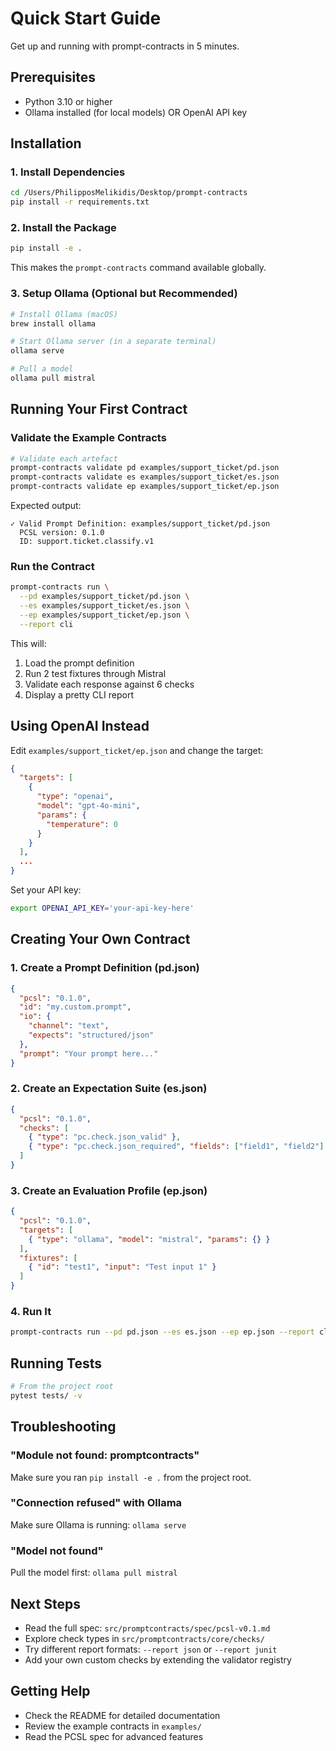 # Quick Start Guide

Get up and running with prompt-contracts in 5 minutes.

## Prerequisites

- Python 3.10 or higher
- Ollama installed (for local models) OR OpenAI API key

## Installation

### 1. Install Dependencies

```bash
cd /Users/PhilipposMelikidis/Desktop/prompt-contracts
pip install -r requirements.txt
```

### 2. Install the Package

```bash
pip install -e .
```

This makes the `prompt-contracts` command available globally.

### 3. Setup Ollama (Optional but Recommended)

```bash
# Install Ollama (macOS)
brew install ollama

# Start Ollama server (in a separate terminal)
ollama serve

# Pull a model
ollama pull mistral
```

## Running Your First Contract

### Validate the Example Contracts

```bash
# Validate each artefact
prompt-contracts validate pd examples/support_ticket/pd.json
prompt-contracts validate es examples/support_ticket/es.json
prompt-contracts validate ep examples/support_ticket/ep.json
```

Expected output:
```
✓ Valid Prompt Definition: examples/support_ticket/pd.json
  PCSL version: 0.1.0
  ID: support.ticket.classify.v1
```

### Run the Contract

```bash
prompt-contracts run \
  --pd examples/support_ticket/pd.json \
  --es examples/support_ticket/es.json \
  --ep examples/support_ticket/ep.json \
  --report cli
```

This will:
1. Load the prompt definition
2. Run 2 test fixtures through Mistral
3. Validate each response against 6 checks
4. Display a pretty CLI report

## Using OpenAI Instead

Edit `examples/support_ticket/ep.json` and change the target:

```json
{
  "targets": [
    {
      "type": "openai",
      "model": "gpt-4o-mini",
      "params": {
        "temperature": 0
      }
    }
  ],
  ...
}
```

Set your API key:
```bash
export OPENAI_API_KEY='your-api-key-here'
```

## Creating Your Own Contract

### 1. Create a Prompt Definition (pd.json)

```json
{
  "pcsl": "0.1.0",
  "id": "my.custom.prompt",
  "io": {
    "channel": "text",
    "expects": "structured/json"
  },
  "prompt": "Your prompt here..."
}
```

### 2. Create an Expectation Suite (es.json)

```json
{
  "pcsl": "0.1.0",
  "checks": [
    { "type": "pc.check.json_valid" },
    { "type": "pc.check.json_required", "fields": ["field1", "field2"] }
  ]
}
```

### 3. Create an Evaluation Profile (ep.json)

```json
{
  "pcsl": "0.1.0",
  "targets": [
    { "type": "ollama", "model": "mistral", "params": {} }
  ],
  "fixtures": [
    { "id": "test1", "input": "Test input 1" }
  ]
}
```

### 4. Run It

```bash
prompt-contracts run --pd pd.json --es es.json --ep ep.json --report cli
```

## Running Tests

```bash
# From the project root
pytest tests/ -v
```

## Troubleshooting

### "Module not found: promptcontracts"

Make sure you ran `pip install -e .` from the project root.

### "Connection refused" with Ollama

Make sure Ollama is running: `ollama serve`

### "Model not found"

Pull the model first: `ollama pull mistral`

## Next Steps

- Read the full spec: `src/promptcontracts/spec/pcsl-v0.1.md`
- Explore check types in `src/promptcontracts/core/checks/`
- Try different report formats: `--report json` or `--report junit`
- Add your own custom checks by extending the validator registry

## Getting Help

- Check the README for detailed documentation
- Review the example contracts in `examples/`
- Read the PCSL spec for advanced features

